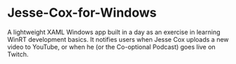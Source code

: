 Jesse-Cox-for-Windows
=====================

A lightweight XAML Windows app built in a day as an exercise in learning WinRT development basics. It notifies users when Jesse Cox uploads a new video to YouTube, or when he (or the Co-optional Podcast) goes live on Twitch. 
